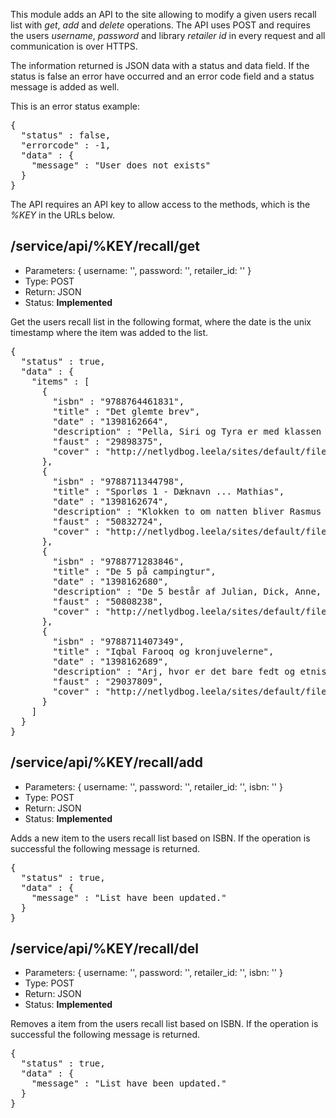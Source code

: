This module adds an API to the site allowing to modify a given users recall list with _get_, _add_ and _delete_ operations. The API uses POST and requires the users _username_, _password_ and library _retailer id_ in every request and all communication is over HTTPS.

The information returned is JSON data with a status and data field. If the status is false an error have occurred and an error code field and a status message is added as well.

This is an error status example:
<pre>
{
  "status" : false,
  "errorcode" : -1,
  "data" : {
    "message" : "User does not exists"
  }
}
</pre>

The API requires an API key to allow access to the methods, which is the _%KEY_ in the URLs below.

## /service/api/%KEY/recall/get

 * Parameters: { username: '', password: '', retailer_id: '' }
 * Type: POST
 * Return: JSON
 * Status: __Implemented__

Get the users recall list in the following format, where the date is the unix timestamp where the item was added to the list.

<pre>
{
  "status" : true,
  "data" : {
    "items" : [
      {
        "isbn" : "9788764461831",
        "title" : "Det glemte brev",
        "date" : "1398162664",
        "description" : "Pella, Siri og Tyra er med klassen på besøg på Helsingborgs Dagblad....",
        "faust" : "29898375",
        "cover" : "http://netlydbog.leela/sites/default/files/covers/29ed382565a322d5b9e361122a293674.jpg"
      },
      {
        "isbn" : "9788711344798",
        "title" : "Sporløs 1 - Dæknavn ... Mathias",
        "date" : "1398162674",
        "description" : "Klokken to om natten bliver Rasmus vækket af sin far....",
        "faust" : "50832724",
        "cover" : "http://netlydbog.leela/sites/default/files/covers/1ec2413af19b05cee8965fb4a0eb42f9.jpg"
      },
      {
        "isbn" : "9788771283846",
        "title" : "De 5 på campingtur",
        "date" : "1398162680",
        "description" : "De 5 består af Julian, Dick, Anne, Georg og hunden Tim....",
        "faust" : "50808238",
        "cover" : "http://netlydbog.leela/sites/default/files/covers/4e795543888fda5a188043f469afb34c.jpg"
      },
      {
        "isbn" : "9788711407349",
        "title" : "Iqbal Farooq og kronjuvelerne",
        "date" : "1398162689",
        "description" : "Arj, hvor er det bare fedt og etniskagtigt at I sådan har en ged med...",
        "faust" : "29037809",
        "cover" : "http://netlydbog.leela/sites/default/files/covers/3e94cd80216b53867c0f49686e365de0.jpg"
      }
    ]
  }
}
</pre>


## /service/api/%KEY/recall/add

 * Parameters: { username: '', password: '', retailer_id: '', isbn: '' }
 * Type: POST
 * Return: JSON
 * Status: __Implemented__
 
Adds a new item to the users recall list based on ISBN. If the operation is successful the following message is returned.

<pre>
{
  "status" : true,
  "data" : {
    "message" : "List have been updated."
  }
}
</pre>

## /service/api/%KEY/recall/del

 * Parameters: { username: '', password: '', retailer_id: '', isbn: '' }
 * Type: POST
 * Return: JSON
 * Status: __Implemented__
 
Removes a item from the users recall list based on ISBN.  If the operation is successful the following message is returned.

<pre>
{
  "status" : true,
  "data" : {
    "message" : "List have been updated."
  }
}
</pre>
